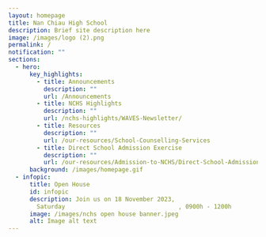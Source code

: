 ```yaml
---
layout: homepage
title: Nan Chiau High School
description: Brief site description here
image: /images/logo (2).png
permalink: /
notification: ""
sections:
  - hero:
      key_highlights:
        - title: Announcements
          description: ""
          url: /Announcements
        - title: NCHS Highlights
          description: ""
          url: /nchs-highlights/WAVES-Newsletter/
        - title: Resources
          description: ""
          url: /our-resources/School-Counselling-Services
        - title: Direct School Admission Exercise
          description: ""
          url: /our-resources/Admission-to-NCHS/Direct-School-Admission-Exercise/
      background: /images/homepage.gif
  - infopic:
      title: Open House
      id: infopic
      description: Join us on 18 November 2023,
        Saturday                                , 0900h - 1200h
      image: /images/nchs open house banner.jpeg
      alt: Image alt text
---
```

